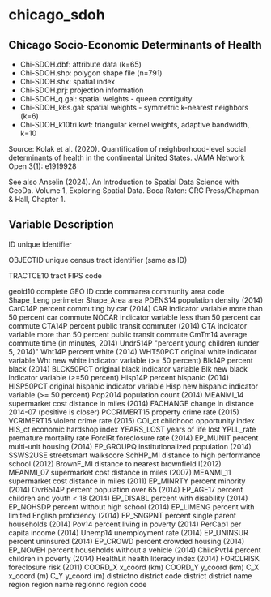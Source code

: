 
chicago_sdoh
============

Chicago Socio-Economic Determinants of Health
---------------------------------------------

* Chi-SDOH.dbf: attribute data (k=65)
* Chi-SDOH.shp: polygon shape file (n=791)
* Chi-SDOH.shx: spatial index
* Chi-SDOH.prj: projection information
* Chi-SDOH_q.gal: spatial weights - queen contiguity
* Chi-SDOH_k6s.gal: spatial weights - symmetric k-nearest neighbors (k=6)
* Chi-SDOH_k10tri.kwt: triangular kernel weights, adaptive bandwidth, k=10

Source: Kolak et al. (2020). Quantification of neighborhood-level social determinants
        of health in the continental United States. JAMA Network Open 3(1): e1919928

See also Anselin (2024). An Introduction to Spatial Data Science with GeoDa. Volume 1,
         Exploring Spatial Data. Boca Raton: CRC Press/Chapman & Hall, Chapter 1.

Variable	Description
---------------------------
ID		unique identifier

OBJECTID	unique census tract identifier (same as ID)

TRACTCE10	tract FIPS code

geoid10		complete GEO ID code
commarea	community area code
Shape_Leng	perimeter
Shape_Area	area
PDENS14		population density (2014)
CarC14P		percent commuting by car (2014)
CAR		indicator variable more than 50 percent car commute
NOCAR		indicator variable less than 50 percent car commute
CTA14P		percent public transit commuter (2014)
CTA		indicator variable more than 50 percent public transit commute
CmTm14		average commute time (in minutes, 2014)
Undr514P	"percent young children (under 5, 2014)"
Wht14P		percent white (2014)
WHT50PCT	original white indicator variable
Wht		new white indicator variable (>= 50 percent)
Blk14P		percent black (2014)
BLCK50PCT	original black indicator variable
Blk		new black indicator variable (>=50 percent)
Hisp14P		percent hispanic (2014)
HISP50PCT	original hispanic indicator variable
Hisp		new hispanic indicator variable (>= 50 percent)
Pop2014		population count (2014)
MEANMI_14	supermarket cost distance in miles (2014)
FACHANGE	change in distance 2014-07 (positive is closer)
PCCRIMERT15	property crime rate (2015)
VCRIMERT15	violent crime rate (2015)
COI_ct		childhood opportunity index
HIS_ct		economic hardshop index
YEARS_LOST	years of life lost
YPLL_rate	premature mortality rate
ForclRt		foreclosure rate (2014)
EP_MUNIT	percent multi-unit housing (2014)
EP_GROUPQ	institutionalized population (2014)
SSWS2USE	streetsmart walkscore
SchHP_MI	distance to high performance school (2012)
BrownF_MI	distance to nearest brownfield I(2012)
MEANMI_07	supermarket cost distance in miles (2007)
MEANMI_11	supermarket cost distance in miles (2011)
EP_MINRTY	percent minority (2014)
Ovr6514P	percent population over 65 (2014)
EP_AGE17	percent children and youth < 18 (2014)
EP_DISABL	percent with disability (2014)
EP_NOHSDP	percent without high school (2014)
EP_LIMENG	percent with limited English proficiency (2014)
EP_SNGPNT	percent single parent households (2014)
Pov14		percent living in poverty (2014)
PerCap1		per capita income (2014)
Unemp14		unemployment rate (2014)
EP_UNINSUR	percent uninsured (2014)
EP_CROWD	percent crowded housing (2014)
EP_NOVEH	percent households without a vehicle (2014)
ChildPvt14	percent children in poverty (2014)
HealthLit	health literacy index (2014)
FORCLRISK	foreclosure risk (2011)
COORD_X		x_coord (km)
COORD_Y		y_coord (km)
C_X		x_coord (m)
C_Y		y_coord (m)
districtno	district code
district	district name
region		region name
regionno	region code

